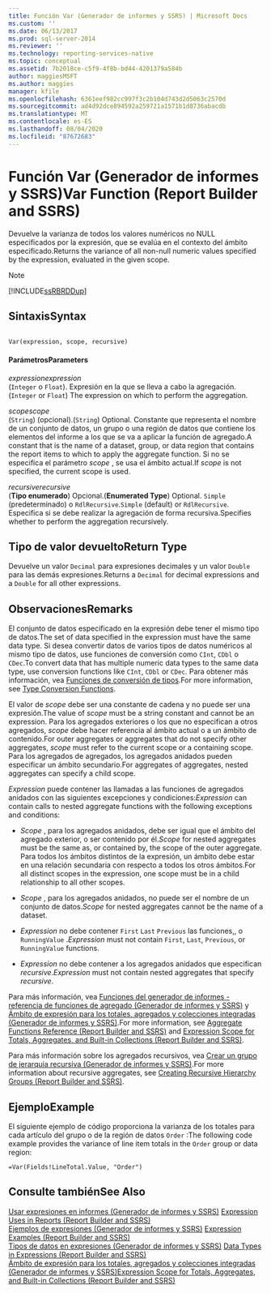 ```yaml
---
title: Función Var (Generador de informes y SSRS) | Microsoft Docs
ms.custom: ''
ms.date: 06/13/2017
ms.prod: sql-server-2014
ms.reviewer: ''
ms.technology: reporting-services-native
ms.topic: conceptual
ms.assetid: 7b2018ce-c5f9-4f8b-bd44-4201379a584b
author: maggiesMSFT
ms.author: maggies
manager: kfile
ms.openlocfilehash: 6361eef982cc997f3c2b104d743d2d5063c2570d
ms.sourcegitcommit: ad4d92dce894592a259721a1571b1d8736abacdb
ms.translationtype: MT
ms.contentlocale: es-ES
ms.lasthandoff: 08/04/2020
ms.locfileid: "87672683"
---
```

# <a name="var-function-report-builder-and-ssrs"></a><span data-ttu-id="933f3-102">Función Var (Generador de informes y SSRS)</span><span class="sxs-lookup"><span data-stu-id="933f3-102">Var Function (Report Builder and SSRS)</span></span>
  <span data-ttu-id="933f3-103">Devuelve la varianza de todos los valores numéricos no NULL especificados por la expresión, que se evalúa en el contexto del ámbito especificado.</span><span class="sxs-lookup"><span data-stu-id="933f3-103">Returns the variance of all non-null numeric values specified by the expression, evaluated in the given scope.</span></span>  
  
> [!NOTE]  
>  [!INCLUDE[ssRBRDDup](../../includes/ssrbrddup-md.md)]  
  
## <a name="syntax"></a><span data-ttu-id="933f3-104">Sintaxis</span><span class="sxs-lookup"><span data-stu-id="933f3-104">Syntax</span></span>  
  
```  
  
Var(expression, scope, recursive)  
```  
  
#### <a name="parameters"></a><span data-ttu-id="933f3-105">Parámetros</span><span class="sxs-lookup"><span data-stu-id="933f3-105">Parameters</span></span>  
 <span data-ttu-id="933f3-106">*expression*</span><span class="sxs-lookup"><span data-stu-id="933f3-106">*expression*</span></span>  
 <span data-ttu-id="933f3-107">(`Integer` o `Float`). Expresión en la que se lleva a cabo la agregación.</span><span class="sxs-lookup"><span data-stu-id="933f3-107">(`Integer` or `Float`) The expression on which to perform the aggregation.</span></span>  
  
 <span data-ttu-id="933f3-108">*scope*</span><span class="sxs-lookup"><span data-stu-id="933f3-108">*scope*</span></span>  
 <span data-ttu-id="933f3-109">(`String`) (opcional).</span><span class="sxs-lookup"><span data-stu-id="933f3-109">(`String`) Optional.</span></span> <span data-ttu-id="933f3-110">Constante que representa el nombre de un conjunto de datos, un grupo o una región de datos que contiene los elementos del informe a los que se va a aplicar la función de agregado.</span><span class="sxs-lookup"><span data-stu-id="933f3-110">A constant that is the name of a dataset, group, or data region that contains the report items to which to apply the aggregate function.</span></span> <span data-ttu-id="933f3-111">Si no se especifica el parámetro *scope* , se usa el ámbito actual.</span><span class="sxs-lookup"><span data-stu-id="933f3-111">If *scope* is not specified, the current scope is used.</span></span>  
  
 <span data-ttu-id="933f3-112">*recursive*</span><span class="sxs-lookup"><span data-stu-id="933f3-112">*recursive*</span></span>  
 <span data-ttu-id="933f3-113">(**Tipo enumerado**) Opcional.</span><span class="sxs-lookup"><span data-stu-id="933f3-113">(**Enumerated Type**) Optional.</span></span> <span data-ttu-id="933f3-114">`Simple` (predeterminado) o `RdlRecursive`.</span><span class="sxs-lookup"><span data-stu-id="933f3-114">`Simple` (default) or `RdlRecursive`.</span></span> <span data-ttu-id="933f3-115">Especifica si se debe realizar la agregación de forma recursiva.</span><span class="sxs-lookup"><span data-stu-id="933f3-115">Specifies whether to perform the aggregation recursively.</span></span>  
  
## <a name="return-type"></a><span data-ttu-id="933f3-116">Tipo de valor devuelto</span><span class="sxs-lookup"><span data-stu-id="933f3-116">Return Type</span></span>  
 <span data-ttu-id="933f3-117">Devuelve un valor `Decimal` para expresiones decimales y un valor `Double` para las demás expresiones.</span><span class="sxs-lookup"><span data-stu-id="933f3-117">Returns a `Decimal` for decimal expressions and a `Double` for all other expressions.</span></span>  
  
## <a name="remarks"></a><span data-ttu-id="933f3-118">Observaciones</span><span class="sxs-lookup"><span data-stu-id="933f3-118">Remarks</span></span>  
 <span data-ttu-id="933f3-119">El conjunto de datos especificado en la expresión debe tener el mismo tipo de datos.</span><span class="sxs-lookup"><span data-stu-id="933f3-119">The set of data specified in the expression must have the same data type.</span></span> <span data-ttu-id="933f3-120">Si desea convertir datos de varios tipos de datos numéricos al mismo tipo de datos, use funciones de conversión como `CInt`, `CDbl` o `CDec`.</span><span class="sxs-lookup"><span data-stu-id="933f3-120">To convert data that has multiple numeric data types to the same data type, use conversion functions like `CInt`, `CDbl` or `CDec`.</span></span> <span data-ttu-id="933f3-121">Para obtener más información, vea [Funciones de conversión de tipos](https://go.microsoft.com/fwlink/?LinkId=96142).</span><span class="sxs-lookup"><span data-stu-id="933f3-121">For more information, see [Type Conversion Functions](https://go.microsoft.com/fwlink/?LinkId=96142).</span></span>  
  
 <span data-ttu-id="933f3-122">El valor de *scope* debe ser una constante de cadena y no puede ser una expresión.</span><span class="sxs-lookup"><span data-stu-id="933f3-122">The value of *scope* must be a string constant and cannot be an expression.</span></span> <span data-ttu-id="933f3-123">Para los agregados exteriores o los que no especifican a otros agregados, *scope* debe hacer referencia al ámbito actual o a un ámbito de contenido.</span><span class="sxs-lookup"><span data-stu-id="933f3-123">For outer aggregates or aggregates that do not specify other aggregates, *scope* must refer to the current scope or a containing scope.</span></span> <span data-ttu-id="933f3-124">Para los agregados de agregados, los agregados anidados pueden especificar un ámbito secundario.</span><span class="sxs-lookup"><span data-stu-id="933f3-124">For aggregates of aggregates, nested aggregates can specify a child scope.</span></span>  
  
 <span data-ttu-id="933f3-125">*Expression* puede contener las llamadas a las funciones de agregados anidados con las siguientes excepciones y condiciones:</span><span class="sxs-lookup"><span data-stu-id="933f3-125">*Expression* can contain calls to nested aggregate functions with the following exceptions and conditions:</span></span>  
  
-   <span data-ttu-id="933f3-126">*Scope* , para los agregados anidados, debe ser igual que el ámbito del agregado exterior, o ser contenido por él.</span><span class="sxs-lookup"><span data-stu-id="933f3-126">*Scope* for nested aggregates must be the same as, or contained by, the scope of the outer aggregate.</span></span> <span data-ttu-id="933f3-127">Para todos los ámbitos distintos de la expresión, un ámbito debe estar en una relación secundaria con respecto a todos los otros ámbitos.</span><span class="sxs-lookup"><span data-stu-id="933f3-127">For all distinct scopes in the expression, one scope must be in a child relationship to all other scopes.</span></span>  
  
-   <span data-ttu-id="933f3-128">*Scope* , para los agregados anidados, no puede ser el nombre de un conjunto de datos.</span><span class="sxs-lookup"><span data-stu-id="933f3-128">*Scope* for nested aggregates cannot be the name of a dataset.</span></span>  
  
-   <span data-ttu-id="933f3-129">*Expression* no debe contener `First` `Last` `Previous` las funciones,, o `RunningValue` .</span><span class="sxs-lookup"><span data-stu-id="933f3-129">*Expression* must not contain `First`, `Last`, `Previous`, or `RunningValue` functions.</span></span>  
  
-   <span data-ttu-id="933f3-130">*Expression* no debe contener a los agregados anidados que especifican *recursive*.</span><span class="sxs-lookup"><span data-stu-id="933f3-130">*Expression* must not contain nested aggregates that specify *recursive*.</span></span>  
  
 <span data-ttu-id="933f3-131">Para más información, vea [Funciones del generador de informes - referencia de funciones de agregado &#40;Generador de informes y SSRS&#41;](report-builder-functions-aggregate-functions-reference.md) y [Ámbito de expresión para los totales, agregados y colecciones integradas &#40;Generador de informes y SSRS&#41;](expression-scope-for-totals-aggregates-and-built-in-collections.md).</span><span class="sxs-lookup"><span data-stu-id="933f3-131">For more information, see [Aggregate Functions Reference &#40;Report Builder and SSRS&#41;](report-builder-functions-aggregate-functions-reference.md) and [Expression Scope for Totals, Aggregates, and Built-in Collections &#40;Report Builder and SSRS&#41;](expression-scope-for-totals-aggregates-and-built-in-collections.md).</span></span>  
  
 <span data-ttu-id="933f3-132">Para más información sobre los agregados recursivos, vea [Crear un grupo de jerarquía recursiva &#40;Generador de informes y SSRS&#41;](creating-recursive-hierarchy-groups-report-builder-and-ssrs.md).</span><span class="sxs-lookup"><span data-stu-id="933f3-132">For more information about recursive aggregates, see [Creating Recursive Hierarchy Groups &#40;Report Builder and SSRS&#41;](creating-recursive-hierarchy-groups-report-builder-and-ssrs.md).</span></span>  
  
## <a name="example"></a><span data-ttu-id="933f3-133">Ejemplo</span><span class="sxs-lookup"><span data-stu-id="933f3-133">Example</span></span>  
 <span data-ttu-id="933f3-134">El siguiente ejemplo de código proporciona la varianza de los totales para cada artículo del grupo o de la región de datos `Order` :</span><span class="sxs-lookup"><span data-stu-id="933f3-134">The following code example provides the variance of line item totals in the `Order` group or data region:</span></span>  
  
```  
=Var(Fields!LineTotal.Value, "Order")  
```  
  
## <a name="see-also"></a><span data-ttu-id="933f3-135">Consulte también</span><span class="sxs-lookup"><span data-stu-id="933f3-135">See Also</span></span>  
 <span data-ttu-id="933f3-136">[Usar expresiones en informes &#40;Generador de informes y SSRS&#41;](expression-uses-in-reports-report-builder-and-ssrs.md) </span><span class="sxs-lookup"><span data-stu-id="933f3-136">[Expression Uses in Reports &#40;Report Builder and SSRS&#41;](expression-uses-in-reports-report-builder-and-ssrs.md) </span></span>  
 <span data-ttu-id="933f3-137">[Ejemplos de expresiones &#40;Generador de informes y SSRS&#41;](expression-examples-report-builder-and-ssrs.md) </span><span class="sxs-lookup"><span data-stu-id="933f3-137">[Expression Examples &#40;Report Builder and SSRS&#41;](expression-examples-report-builder-and-ssrs.md) </span></span>  
 <span data-ttu-id="933f3-138">[Tipos de datos en expresiones &#40;Generador de informes y SSRS&#41;](expressions-report-builder-and-ssrs.md) </span><span class="sxs-lookup"><span data-stu-id="933f3-138">[Data Types in Expressions &#40;Report Builder and SSRS&#41;](expressions-report-builder-and-ssrs.md) </span></span>  
 [<span data-ttu-id="933f3-139">Ámbito de expresión para los totales, agregados y colecciones integradas &#40;Generador de informes y SSRS&#41;</span><span class="sxs-lookup"><span data-stu-id="933f3-139">Expression Scope for Totals, Aggregates, and Built-in Collections &#40;Report Builder and SSRS&#41;</span></span>](expression-scope-for-totals-aggregates-and-built-in-collections.md)  
  
  
